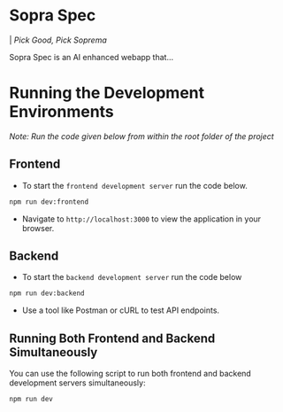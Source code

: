 # Sopra Spec

| _Pick Good, Pick Soprema_

Sopra Spec is an AI enhanced webapp that...

# Running the Development Environments

_Note: Run the code given below from within the root folder of the project_

## Frontend

- To start the `frontend development server` run the code below.

```bash
npm run dev:frontend
```

- Navigate to `http://localhost:3000` to view the application in your browser.

## Backend

- To start the `backend development server` run the code below

```bash
npm run dev:backend
```

- Use a tool like Postman or cURL to test API endpoints.

## Running Both Frontend and Backend Simultaneously

You can use the following script to run both frontend and backend development servers simultaneously:

```bash
npm run dev
```
